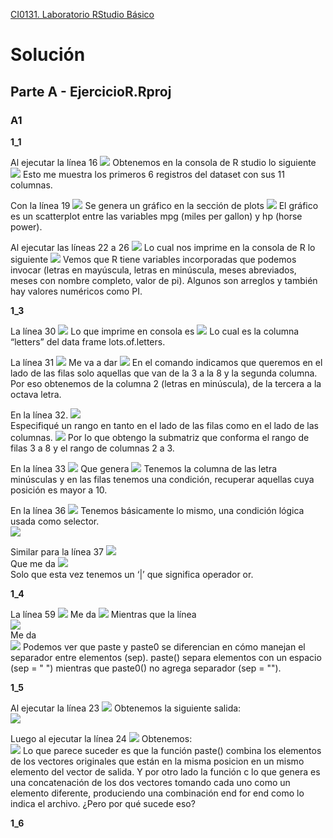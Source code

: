 [CI0131. Laboratorio RStudio Básico](<file:///C:\Users\brand\OneDrive\Documents\ObsidianVault\Folders\Experiment Desgin\CI0131. Laboratorio RStudio Básico>)

# Solución

## Parte A - EjercicioR.Rproj

### A1

**1_1**

Al ejecutar la línea 16
![](https://lh7-rt.googleusercontent.com/docsz/AD_4nXdSKQR2mMZyOnLhShW5ApXIcnjskCj11ChKdNeEGNL595J9NqsfH40LVi_l2u-s3-A3jTFIzjazhUVdhVkuLAUiRtLto80kED6WCVG9lYdA7fYmK7qXPYeANAMNo3lDDAEcA-ozXA?key=7tML7rObWlDX1m6ZMEEeLMho)
Obtenemos en la consola de R studio lo siguiente
![](https://lh7-rt.googleusercontent.com/docsz/AD_4nXdTugHiC--Y6bdA8wAN6vVAwsR8_qeeiMrXDSHI8woxrKp3QBgB0-j9jn7dzU__Pp7KXzSlcF9MSm1QN-QXYN34SmLmguprLprUD7CC6g8mg7P8AgFMynlReWcnQ1L6gKd6hRDI?key=7tML7rObWlDX1m6ZMEEeLMho)
Esto me muestra los primeros 6 registros del dataset con sus 11 columnas.

Con la línea 19
![](https://lh7-rt.googleusercontent.com/docsz/AD_4nXfVzpNsx8ENICS8lln1Co5OgomOtpg86s1LKmyBui-7vZjTZsIGGn-bSv-plYyiC0UY6kNLeT0NVWUPHXcQFnLTjtA63JzfbUgKkoD-UQ8DtynIomkKhX6Y_HlSrnxtPU1e1s46?key=7tML7rObWlDX1m6ZMEEeLMho)
Se genera un gráfico en la sección de plots
![](https://lh7-rt.googleusercontent.com/docsz/AD_4nXfp6Y8bzMjK9RylQyOMFEK2r7oT10JRWGcxpYVc6d5UA-vbGP4xx0ICADM0VbVd_ekxvOgV3YFZ50ZAWS09m10wCAosYKLI9XRbEYf-cGpQk2RHpca3ADV1arzRIq8JIB8LyyOP?key=7tML7rObWlDX1m6ZMEEeLMho)
El gráfico es un scatterplot entre las variables mpg (miles per gallon) y hp (horse power).

Al ejecutar las líneas 22 a 26
![](https://lh7-rt.googleusercontent.com/docsz/AD_4nXdRaMvZ6UqQiw70qsSao2vStmwZ5buDz-_6XpAAQ2B2atHGSaR1TlyxTDMuLO3qSH06Ifa5GId6YPoWnRQltHoMa2fmLjCKIsLVG_jouXM4fWYp3NJBP7MoVs1UjF8cWiufHn4Z?key=7tML7rObWlDX1m6ZMEEeLMho)
Lo cual nos imprime en la consola de R lo siguiente
![](https://lh7-rt.googleusercontent.com/docsz/AD_4nXc8uLDfwE9fTtwigRkCRN7tTS8-gDqAg8ZqCM_ZUJR1inWdTE_ZSknuh0wv7GdUEmDo_1rHWZ3pEdPI7I5xemuPuK4e4dyd1mGrNgbXvAUmLVxp1QyrXCHJb1uz5-xtCrOYxaaGyg?key=7tML7rObWlDX1m6ZMEEeLMho)
Vemos que R tiene variables incorporadas que podemos invocar (letras en mayúscula, letras en minúscula, meses abreviados, meses con nombre completo, valor de pi). Algunos son arreglos y también hay valores numéricos como PI.

**1_3**

La línea 30
![](https://lh7-rt.googleusercontent.com/docsz/AD_4nXeiPRoGzSmMJaOZY64vuoGWvBl1iFEYpGDZkZ-ci_9VoxoUaO18f8VqgoOyiN5F3OwppIzQJI80WjeuTf1y3bJTeb9lkfpGkc2u-Qc9oGm6Z610HQ9xfJYT6ga1oPuewE6AR2aQPg?key=7tML7rObWlDX1m6ZMEEeLMho)
Lo que imprime en consola es
![](https://lh7-rt.googleusercontent.com/docsz/AD_4nXchLLOHT3Spv1fMHooYkfjKAKTR32nZ_GPS4SKEQdka31TziKWXMV11wmwHHpBkABfJ8HwtoO7JP4YpOebXGWYIeExDUA3usvJwxtZqJ6C-7Nz40ZGQFoZ6puGntee0TrD_sZHQ7Q?key=7tML7rObWlDX1m6ZMEEeLMho)
Lo cual es la columna “letters” del data frame lots.of.letters.

La línea 31
![](https://lh7-rt.googleusercontent.com/docsz/AD_4nXfE7tVh1Q-IZSHQ7a4t2Iq8EFUuI5Q_nhT9pylP4kRODNdrv_3BggEFVdPnZn_55DueksODxwYi3n6zJkpmdUnXcEsYnoByd2neI2dQj5Xrvcl16QPk8ydmmgVyEdqMcpT21Ki_Aw?key=7tML7rObWlDX1m6ZMEEeLMho)
Me va a dar
![](https://lh7-rt.googleusercontent.com/docsz/AD_4nXdbCc76HDr878lnPD8Fs3Asrfgp2CaqHWBPdq43mZM69jNNnY5CxHdWJ2oUHvyosFQjF9wWPT_ldcwWk8OJOOfVjTd-q2y-SCNmWpGSDS8EMxsQBPBp3jj149X2ksJrvb9N0Vwi?key=7tML7rObWlDX1m6ZMEEeLMho)
En el comando indicamos que queremos en el lado de las filas solo aquellas que van de la 3 a la 8 y la segunda columna. Por eso obtenemos de la columna 2 (letras en minúscula), de la tercera a la octava letra.

En la línea 32.
![](https://lh7-rt.googleusercontent.com/docsz/AD_4nXclDOeoX4Ls6ZLk5_ks1i4IK2XlXnDNTRiywCmNIGgu3eOJrZl8b0K53adjpzv200OVGQkAnq0KuV95sMmvx2Jzrx1bHtRss8c19slcyjRSg9DfgHuTRN4IjXzBeOe1RPR1iRd5ZA?key=7tML7rObWlDX1m6ZMEEeLMho)  
Especifiqué un rango en tanto en el lado de las filas como en el lado de las columnas.
![](https://lh7-rt.googleusercontent.com/docsz/AD_4nXd2h_zBbeZbxwsEyTSXmcXw2f7Du4s7o4UG_nW8r_6uJyNQonu_cK3tNFSGG9ZyTlG4z35cV7rPU3MY8QoYFdrieisX7-3Uaxm3-x7dCDNro8KPLZ-rMm44IgGhriBTmtl3d-uzxw?key=7tML7rObWlDX1m6ZMEEeLMho)
Por lo que obtengo la submatriz que conforma el rango de filas 3 a 8 y el rango de columnas 2 a 3.

En la línea 33
![](https://lh7-rt.googleusercontent.com/docsz/AD_4nXdqhq_sjC44PCrRYCLkdsqgbr93uWGav2kgAwzY-mnqoEuU7VBZtLVa6BeRKkSDKRJ88up1e6PM0DqDP5bFhzLWu7tmyaNklf39MQbUyu2IdZhRkPbxVOBoCthK0FfP3TiHn4nA_A?key=7tML7rObWlDX1m6ZMEEeLMho)
Que genera
![](https://lh7-rt.googleusercontent.com/docsz/AD_4nXcG2XLiU9-tU2FO5aRJ43Za4j5US5FL2s1lX2lYJTJS1vEYokSpHTEuoQfNFx4vwWRj1f3K3P0r_7B2SrQ82gM1WZYadK_zLQN49dGHinUc_dNGtmyVU3090vy-JcS37xQ-krqEDw?key=7tML7rObWlDX1m6ZMEEeLMho)
Tenemos la columna de las letra minúsculas y en las filas tenemos una condición, recuperar aquellas cuya posición es mayor a 10.

En la línea 36
![](https://lh7-rt.googleusercontent.com/docsz/AD_4nXdjsbNnykCQJVdkAjmfLrnqFpIdUcsPSRn8sMyzO8I20yv9Kmyelv-ax27HFllXcruB7t45eKcmdm9ezfBHNnDHpn-W02PJjDZyNOoqSmfWVc-4TJ7kab7IpJabtGxF6ianPESavw?key=7tML7rObWlDX1m6ZMEEeLMho)
Tenemos básicamente lo mismo, una condición lógica usada como selector.  
![](https://lh7-rt.googleusercontent.com/docsz/AD_4nXe7zAvaFpIc1JubRBIH2E0prYuJ1HQVC9iIdATZ4IG_fya4cq8vv3ab-7wOz9cjIScN1OKvtTgiTVlb_zgudOwmKruCZNcNI0GloP_LqXFB3dft3j6phJzQMKsK4TLvJi5gyR830g?key=7tML7rObWlDX1m6ZMEEeLMho)

Similar para la línea 37
![](https://lh7-rt.googleusercontent.com/docsz/AD_4nXdYjmLgKk_58f8qO-4SADLiORyEcwu1Ax95eq4DC7SxyPjm_XR3rnby86WtHT8t-XlcVA2blfP3PARRIPKiNIn3TYbE7PUUbJ-TFJMx5miBSbAXbbO6u8KByBvnv_bnLbymAeVhvg?key=7tML7rObWlDX1m6ZMEEeLMho)  
Que me da
![](https://lh7-rt.googleusercontent.com/docsz/AD_4nXcBADaFb2wTh_JQDIehcHv78L1WM64kbS1cLtf77TQuFNCy9y-iReYgg1MBHXwB1ndCCuT2256dcK_K2Hf8RFeZRgW_1MZVcEr-wt770K1okt7sKJJGtFhFFtT69cCbd_hpCW0M?key=7tML7rObWlDX1m6ZMEEeLMho)  
Solo que esta vez tenemos un ‘|’ que significa operador or.

**1_4**

La línea 59
![](https://lh7-rt.googleusercontent.com/docsz/AD_4nXcd2CmJSUY8j2EQRpHiCNGKt3TatFQ1ag304EjXOpGK9PbNkDy7jR14xsrjOygZF94WowXM1LHF49GOk1voiRXtqeUVe-ak_2xuxIz5ZFhXkSLBjSG71qGSRQlNCRwP9RLeQCJz7Q?key=7tML7rObWlDX1m6ZMEEeLMho)
Me da
![](https://lh7-rt.googleusercontent.com/docsz/AD_4nXfXBOBfqoStGnezXgvVKfFDgqECHiCf8-Ir3K4ARGm0myWveIySLVBcXWhC2NO7mMFSSeZti_taxLFpisY0pkqcMJ9L547ICR_lWHbAgwGRvpfRPxA2XK1RTygBGxrK6aPOGgYVBw?key=7tML7rObWlDX1m6ZMEEeLMho)
Mientras que la línea  
![](https://lh7-rt.googleusercontent.com/docsz/AD_4nXfaPh0i-NnW-vmooo72FP3iM5t5tZOXBF8iIuPwsFIVM-Re02JfYlQFDPSECHg4whYW8TbZmbTGdCQkbrmC2TdoOFv5MRe4GiTy4ZNn-FmfxI9YmbpGp8cCwgHQW_th84chpF0G6w?key=7tML7rObWlDX1m6ZMEEeLMho)  
Me da  
![](https://lh7-rt.googleusercontent.com/docsz/AD_4nXegTKWGRKLxsTXkBPvWeGGtw7csqirWE-gii3bGgTeJwbgAc8JXkQD90YIWA2zslxNACLw7zaGVtztIHtbHiWTZePhboTDXXH9oH1OdFikP9Psz4ZZ7BTfVOLIADMxqFnpvOERv3A?key=7tML7rObWlDX1m6ZMEEeLMho)
Podemos ver que paste y paste0 se diferencian en cómo manejan el separador entre elementos (sep). paste() separa elementos con un espacio (sep = " ") mientras que paste0() no agrega separador (sep = ""). 

**1_5**

Al ejecutar la línea 23
![](https://lh7-rt.googleusercontent.com/docsz/AD_4nXf7dkDHNIr9GFanv44EdkYHBAKTJGdUBjyJf6UVt7dehaTCfv7IwJDOo2uWiDkX5gLf3ZCj0WPR39H5A9TqzxS-ONkELb3COFrz-Lzn5WLdDtV8TQKl4H8wyeiRtHEt4jsJvB-50w?key=7tML7rObWlDX1m6ZMEEeLMho)
Obtenemos la siguiente salida:  
![](https://lh7-rt.googleusercontent.com/docsz/AD_4nXf5IzfE5SobEvFTehmD_qYvL5t3TORyo1NzjDVBkFeGZakuwR_NNpCYlPiuPsEO3KpyZt6TtjaQw3dbwqO1IyIjRruRielfmXtH_ZhrsP_0q0V91kGho_kzAfaCe6tsidhMsenI1w?key=7tML7rObWlDX1m6ZMEEeLMho)

Luego al ejecutar la línea 24
![](https://lh7-rt.googleusercontent.com/docsz/AD_4nXdVoPma_lv2b7WdqVVnTEPkOc91GfcTfbdOp_PpaBCRzyR06EfB9c9TEUe8LAGj9ObbPshM569T0_rjGDTVxFbEQeRU4pTLIKTqKfmj9hZhwu5yjiHM8w5a9d8rVIdkVkFGEzqJfA?key=7tML7rObWlDX1m6ZMEEeLMho)
Obtenemos:  
![](https://lh7-rt.googleusercontent.com/docsz/AD_4nXe9ZVtK_Sb7n8EWyxeU6ORSuVjv1Q7Y_7bVyjWu8o0Bnj-0TEDPTakv8T4rGthMIJ4KZ_dZpvjvdodVwAJWNMmRIjbC8j-dVLGHs6vECPFCD29aRkUAZ352QgYmHMyz-EF7mNIP_w?key=7tML7rObWlDX1m6ZMEEeLMho)
Lo que parece suceder es que la función paste() combina los elementos de los vectores originales que están en la misma posicion en un mismo elemento del vector de salida. Y por otro lado la función c lo que genera es una concatenación de los dos vectores tomando cada uno como un elemento diferente, produciendo una combinación end for end como lo indica el archivo. ¿Pero por qué sucede eso?

**1_6**

